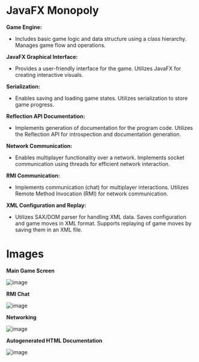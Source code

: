 # **JavaFX Monopoly**

**Game Engine:**

- Includes basic game logic and data structure using a class hierarchy.
Manages game flow and operations.

**JavaFX Graphical Interface:**

- Provides a user-friendly interface for the game.
Utilizes JavaFX for creating interactive visuals.

**Serialization:**

- Enables saving and loading game states.
Utilizes serialization to store game progress.

**Reflection API Documentation:**

- Implements generation of documentation for the program code.
Utilizes the Reflection API for introspection and documentation generation.

**Network Communication:**

- Enables multiplayer functionality over a network.
Implements socket communication using threads for efficient network interaction.

**RMI Communication:**

- Implements communication (chat) for multiplayer interactions.
Utilizes Remote Method Invocation (RMI) for network communication.

**XML Configuration and Replay:**

- Utilizes SAX/DOM parser for handling XML data.
Saves configuration and game moves in XML format.
Supports replaying of game moves by saving them in an XML file.

# **Images**

**Main Game Screen**

![image](https://github.com/mileticluka/JavaFXMonopoly/assets/65233239/af81642b-b922-4dea-9b20-bad9dfa791cf)

**RMI Chat**

![image](https://github.com/mileticluka/JavaFXMonopoly/assets/65233239/62867a9b-33af-4991-a08f-3e8e33305b8c)

**Networking**

![image](https://github.com/mileticluka/JavaFXMonopoly/assets/65233239/f441bb94-2989-406a-ac31-ed4bec0d8980)

**Autogenerated HTML Documentation**

![image](https://github.com/mileticluka/JavaFXMonopoly/assets/65233239/a42c5dd8-dc23-4e71-b684-1f32fe2577bb)
